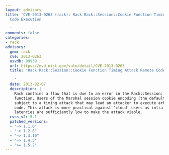 ```yaml
---
layout: advisory
title: 'CVE-2013-0263 (rack): Rack Rack::Session::Cookie Function Timing Attack Remote
  Code Execution

  '
comments: false
categories:
- rack
advisory:
  gem: rack
  cve: 2013-0263
  osvdb: 89939
  url: https://nvd.nist.gov/vuln/detail/CVE-2013-0263
  title: 'Rack Rack::Session::Cookie Function Timing Attack Remote Code Execution

    '
  date: 2013-02-07
  description: |
    Rack contains a flaw that is due to an error in the Rack::Session::Cookie
    function. Users of the Marshal session cookie encoding (the default), are
    subject to a timing attack that may lead an attacker to execute arbitrary
    code. This attack is more practical against 'cloud' users as intra-cloud
    latencies are sufficiently low to make the attack viable.
  cvss_v2: 5.1
  patched_versions:
  - "~> 1.1.6"
  - "~> 1.2.8"
  - "~> 1.3.10"
  - "~> 1.4.5"
  - ">= 1.5.2"
---
```

